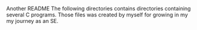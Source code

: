 Another README
The following directories contains directories containing several C programs.
Those files was created by myself for growing in my my journey as an SE.
